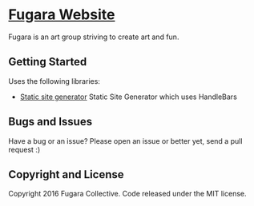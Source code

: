 # [Fugara Website](http://fugara-collective.com/)

Fugara is an art group striving to create art and fun.

## Getting Started

Uses the following libraries:
* [Static site generator](https://github.com/assemble/assemble) Static Site Generator which uses HandleBars

## Bugs and Issues

Have a bug or an issue? 
Please open an issue or better yet, send a pull request :)

## Copyright and License

Copyright 2016 Fugara Collective. Code released under the MIT license.
